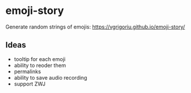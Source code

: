 # emoji-story
Generate random strings of emojis: https://vgrigoriu.github.io/emoji-story/

## Ideas

- tooltip for each emoji
- ability to reoder them
- permalinks
- ability to save audio recording
- support ZWJ
